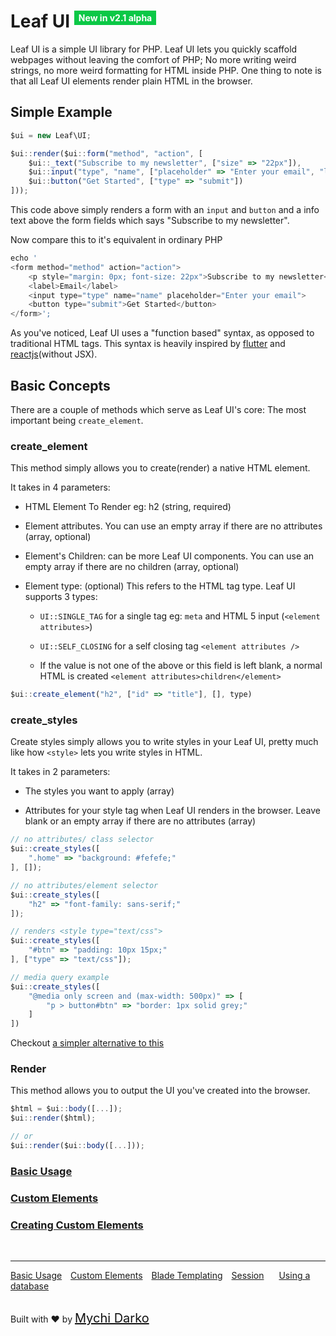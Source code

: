 # Leaf UI <sup style="background: rgb(11, 200, 70); color: white; padding: 3px 7px; font-size: 14px;">New in v2.1 alpha</sup>

Leaf UI is a simple UI library for PHP. Leaf UI lets you quickly scaffold webpages without leaving the comfort of PHP; No more writing weird strings, no more weird formatting for HTML inside PHP. One thing to note is that all Leaf UI elements render plain HTML in the browser.

## Simple Example

```js
$ui = new Leaf\UI;

$ui::render($ui::form("method", "action", [
	$ui::_text("Subscribe to my newsletter", ["size" => "22px"]),
	$ui::input("type", "name", ["placeholder" => "Enter your email", "label" => "Email"]),
	$ui::button("Get Started", ["type" => "submit"])
]));
```

This code above simply renders a form with an `input` and `button` and a info text above the form fields which says "Subscribe to my newsletter".

Now compare this to it's equivalent in ordinary PHP

```js
echo '
<form method="method" action="action">
	<p style="margin: 0px; font-size: 22px">Subscribe to my newsletter</p>
	<label>Email</label>
	<input type="type" name="name" placeholder="Enter your email">
	<button type="submit">Get Started</button>
</form>';
```

As you've noticed, Leaf UI uses a "function based" syntax, as opposed to traditional HTML tags. This syntax is heavily inspired by [flutter](https://flutter.dev) and [reactjs](//reactjs.org)(without JSX).

## Basic Concepts

There are a couple of methods which serve as Leaf UI's core: The most important being `create_element`.

### create_element

This method simply allows you to create(render) a native HTML element.

It takes in 4 parameters:

- HTML Element To Render eg: h2 (string, required)

- Element attributes. You can use an empty array if there are no attributes (array, optional)

- Element's Children: can be more Leaf UI components. You can use an empty array if there are no children (array, optional)

- Element type: (optional) This refers to the HTML tag type. Leaf UI supports 3 types:

	- `UI::SINGLE_TAG` for a single tag eg: `meta` and HTML 5 input (`<element attributes>`)

	- `UI::SELF_CLOSING` for a self closing tag `<element attributes />`

	- If the value is not one of the above or this field is left blank, a normal HTML is created `<element attributes>children</element>`

```js
$ui::create_element("h2", ["id" => "title"], [], type)
```

### create_styles

Create styles simply allows you to write styles in your Leaf UI, pretty much like how `<style>` lets you write styles in HTML.

It takes in 2 parameters:

- The styles you want to apply (array)

- Attributes for your style tag when Leaf UI renders in the browser. Leave blank or an empty array if there are no attributes (array)

```js
// no attributes/ class selector
$ui::create_styles([
	".home" => "background: #fefefe;"
], []);

// no attributes/element selector
$ui::create_styles([
	"h2" => "font-family: sans-serif;"
]);

// renders <style type="text/css">
$ui::create_styles([
	"#btn" => "padding: 10px 15px;"
], ["type" => "text/css"]);

// media query example
$ui::create_styles([
	"@media only screen and (max-width: 500px)" => [
		"p > button#btn" => "border: 1px solid grey;"
	]
])
```

Checkout [a simpler alternative to this](2.1-alpha/views/ui/custom-elements?id=_style)

### Render

This method allows you to output the UI you've created into the browser.

```js
$html = $ui::body([...]);
$ui::render($html);

// or
$ui::render($ui::body([...]));
```

### [Basic Usage](2.1-alpha/views/ui/basic-usage)

### [Custom Elements](2.1-alpha/views/ui/custom-elements)

### [Creating Custom Elements](2.1-alpha/views/ui/custom-elements?id=creating-your-own-elements)

<br>
<hr>

<a href="#/2.1-alpha/views/ui/basic-usage" style="margin: 0px">Basic Usage</a>
<a href="#/2.1-alpha/views/ui/custom-elements" style="margin: 0px 10px;">Custom Elements</a>
<a href="#/2.1-alpha/views/blade" style="margin: 0px; 10px;">Blade Templating</a>
<a href="#/2.1-alpha/http/session" style="margin: 0px 10px;">Session</a>
<a href="#/2.1-alpha/database" style="margin: 0px 10px;">Using a database</a>

<br>
Built with ❤ by <a href="https://mychi.netlify.app" style="font-size: 20px; color: #111;" target="_blank">Mychi Darko</a>
